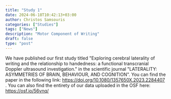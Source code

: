 ```yaml
---
title: "Study 1"
date: 2024-06-18T10:42:13+03:00
author: Christos Samsouris
categories: ["Studies"]
tags: ["News"]
description: "Motor Component of Writing"
draft: false
type: "post"
---
```

We have published our first study titled "Exploring cerebral laterality of writing and the relationship to handedness: a functional transcranial Doppler ultrasound investigation." in the scientific journal "LATERALITY: ASYMMETRIES OF BRAIN, BEHAVIOUR, AND COGNITION". You can find the paper in the following link: https://doi.org/10.1080/1357650X.2023.2284407 . You can also find the entirety of our data uploaded in the OSF here: https://osf.io/56vnq/


</p>